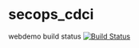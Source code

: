 # secops_cdci
webdemo build status 
[![Build Status](https://travis-ci.com/omarelprince27/secops_cdci.svg?branch=master)](https://travis-ci.com/omarelprince27/secops_cdci)
